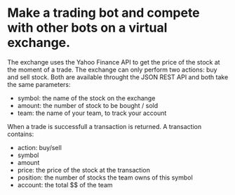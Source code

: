 # Make a trading bot and compete with other bots on a virtual exchange.

The exchange uses the Yahoo Finance API to get the price of the stock at the moment
of a trade. The exchange can only perform two actions: buy and sell stock. Both
are available throught the JSON REST API and both take the same parameters:

  - symbol: the name of the stock on the exchange
  - amount: the number of stock to be bought / sold
  - team: the name of your team, to track your account

When a trade is successfull a transaction is returned. A transaction contains:

  - action: buy/sell
  - symbol
  - amount
  - price: the price of the stock at the transaction
  - position: the number of stocks the team owns of this symbol
  - account: the total $$ of the team
